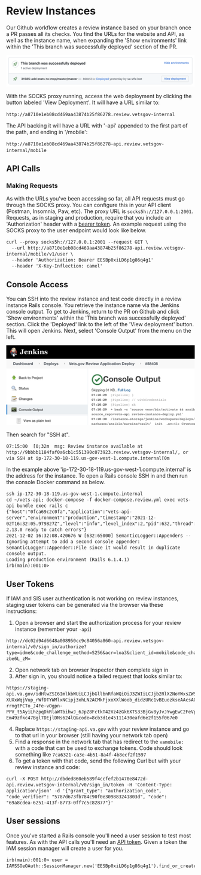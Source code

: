 # Review Instances

Our Github workflow creates a review instance based on your branch once a PR passes all its checks. You find the URLs for the website and API, as well as the instance name, when expanding the 'Show environments'  link within the 'This branch was successfully deployed' section of the PR.

![](../../../../static/img/backend/review-instance-deploy-link.png)

With the SOCKS proxy running, access the web deployment by clicking the button labeled 'View Deployment'. It will have a URL similar to:

`http://a8710e1eb08cd469aa43874b25f86278.review.vetsgov-internal`

The API backing it will have a URL with '-api' appended to the first part of the path, and ending in '/mobile':

`http://a8710e1eb08cd469aa43874b25f86278-api.review.vetsgov-internal/mobile`

## API Calls

### Making Requests
As with the URLs you've been accessing so far, all API requests must go through the SOCKS proxy. You can configure this in your API client (Postman, Insomnia, Paw, etc). The proxy URL is `socks5h://127.0.0.1:2001`. Requests, as in staging and production, require that you include an 'Authorization' header with a [bearer token](./ApiTokens.md#fetching-api-tokens). An example request using the SOCKS proxy to the user endpoint would look like below.

```
curl --proxy socks5h://127.0.0.1:2001 --request GET \
  --url http://a8710e1eb08cd469aa43874b25f86278-api.review.vetsgov-internal/mobile/v1/user \
  --header 'Authorization: Bearer EESBp0xiLD6p1g86q4g1'
  --header 'X-Key-Inflection: camel'
```

## Console Access

You can SSH into the review instance and test code directly in a review instance Rails console. You retrieve the instance name via the Jenkins console output. To get to Jenkins, return to the PR on Github and click 'Show environments' within the 'This branch was successfully deployed' section. Click the 'Deployed' link to the left of the 'View deployment' button. This will open Jenkins. Next, select 'Console Output' from the menu on the left.

![](../../../../static/img/backend/jenkins-console-output.png)

Then search for "SSH at".
```
07:15:00  [0;32m  msg: Review instance available at http://9bbbb1184faf0a6cb1c551390c073923.review.vetsgov-internal/, or via SSH at ip-172-30-18-119.us-gov-west-1.compute.internal[0m
```

In the example above 'ip-172-30-18-119.us-gov-west-1.compute.internal' is the address for the instance. To open a Rails console SSH in and then run the console Docker command as below.
```
ssh ip-172-30-18-119.us-gov-west-1.compute.internal
cd ~/vets-api; docker-compose -f docker-compose.review.yml exec vets-api bundle exec rails c
{"host":"0fca69c2c0fa","application":"vets-api-server","environment":"production","timestamp":"2021-12-02T16:32:05.979827Z","level":"info","level_index":2,"pid":632,"thread":"65000","name":"Rails","message":"Raven 2.13.0 ready to catch errors"}
2021-12-02 16:32:08.420676 W [632:65000] SemanticLogger::Appenders -- Ignoring attempt to add a second console appender: SemanticLogger::Appender::File since it would result in duplicate console output.
Loading production environment (Rails 6.1.4.1)
irb(main):001:0>
```

## User Tokens
If IAM and SIS user authentication is not working on review instances, staging user tokens can be generated via the browser via these instructions:
1. Open a browser and start the authorization process for your review instance (remember your `-api`)
```
http://dc02d94d6648a008950cc9c84056a860-api.review.vetsgov-internal/v0/sign_in/authorize?type=idme&code_challenge_method=S256&acr=loa3&client_id=mobile&code_challenge=1BUpxy37SoIPmKw96wbd6MDcvayOYm3ptT-zbe6L_zM=
```
2. Open network tab on browser Inspector then complete sign in
3. After sign in, you should notice a failed request that looks similar to:
```
https://staging-api.va.gov/idHlwZSI6ImlkbWUiLCJjbGllbnRfaWQiOiJ3ZWIiLCJjb2RlX2NoYWxsZW5nZSI6IjFCVXB4eTM3U29JUG1Ldzk2d2JkNk1EY3ZheU9ZbTNwdFQtemJlNkxfek0iLCJjbGllbnRfc3RhdGUiOm51bGwsImNvZGUiOiJmYjNmMTVjOWU0ZDcxNWNkNjEyNjBhMmM1NzYxNzY3YyJ9.EINudwac8qI5JCFPpsYsN7Q7AkyJaQb7jzO78ZJU_GWyPsy4VShRUuYRuxegeBClnjrqkXkfqE78vU5Jjp7aViWLDmDcs2WAJaMwsFRwNEwfQi0g-XUXxWqjVup_rWfDTYWMlxNCipj3xhLN2ACMkFjxoXXlWoob_didzURc1vBEuozkseAAcsA0UOPMexnIjAfFvk11dhR6bC5_Ql14aS22WTE7D-rrngtPCTo_J4Fe-vOgpn-PPV_t5AyiLhzpqDkRlaWTbihwJ_6JpZ8FctkT42Vz4zGk6XTS33BjGv8yJvJYwgEwC2FeVpg-Em49zfkc47Bgl7DEjlDNs624lQ&code=8cb3d1e45111430eafd6e2f155f067e0
```
4. Replace `https://staging-api.va.gov` with your review instance and go to that url in your browser (still having your network tab open)
5. Find a response in the network tab that has redirect to the `vamobile:` with a code that can be used to exchange tokens. Code should look something like `7ca6321-ca3e-4b51-8a4f-4b8ecf2f1597`
6. To get a token with that code, send the following Curl but with your review instance and code:
```
curl -X POST http://dbded860eb589f4ccfef2b1470e8472d-api.review.vetsgov-internal/v0/sign_in/token -H 'Content-Type: application/json' -d '{"grant_type": "authorization_code", "code_verifier": "5787d673fb784c90f0e309883241803d", "code": "69a8cdea-6251-413f-8773-0ff7c5c82877"}'
```
## User sessions

Once you've started a Rails console you'll need a user session to test most features. As with the API calls you'll need an [API token](./ApiTokens.md#fetching-api-tokens). Given a token the IAM session manager will create a user for you.

```
irb(main):001:0> user = IAMSSOeOAuth::SessionManager.new('EESBp0xiLD6p1g86q4g1').find_or_create_user
```
